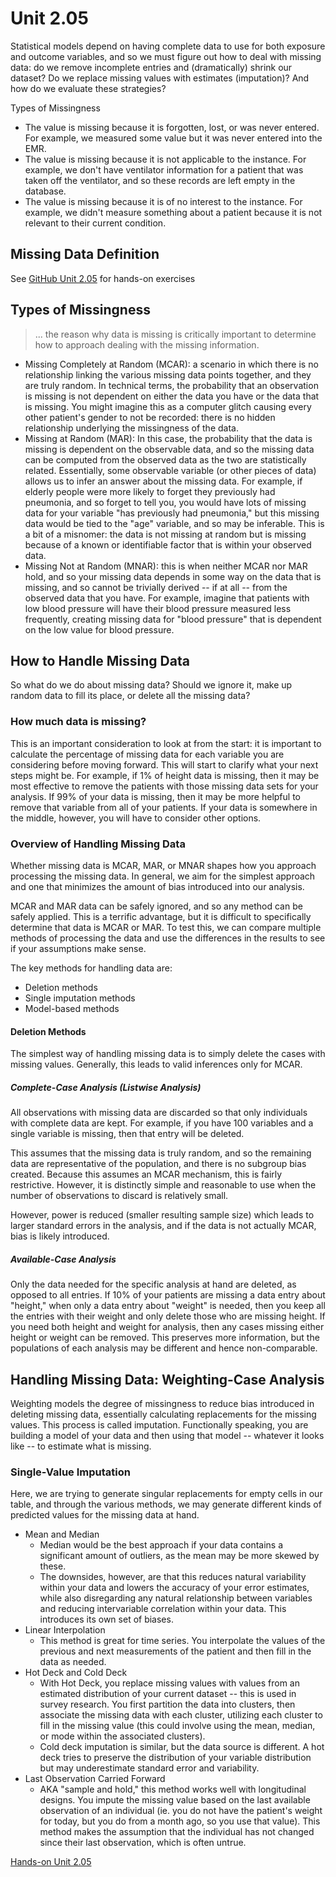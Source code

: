 # Unit 2.05

Statistical models depend on having complete data to use for both exposure and outcome variables, and so we must figure out how to deal with missing data: do we remove incomplete entries and (dramatically) shrink our dataset? Do we replace missing values with estimates (imputation)? And how do we evaluate these strategies?

Types of Missingness
  * The value is missing because it is forgotten, lost, or was never entered. For example, we measured some value but it was never entered into the EMR. 
  * The value is missing because it is not applicable to the instance. For example, we don't have ventilator information for a patient that was taken off the ventilator, and so these records are left empty in the database.
  * The value is missing because it is of no interest to the instance. For example, we didn't measure something about a patient because it is not relevant to their current condition. 
  
## Missing Data Definition
  
See [GitHub Unit 2.05](https://github.com/criticaldata/hst953-edx/blob/master/2.05%20Missing%20Data/Missing%20Data.Rmd) for hands-on exercises

## Types of Missingness

> ... the reason why data is missing is critically important to determine how to approach dealing with the missing information.

  * Missing Completely at Random (MCAR): a scenario in which there is no relationship linking the various missing data points together, and they are truly random. In technical terms, the probability that an observation is missing is not dependent on either the data you have or the data that is missing. You might imagine this as a computer glitch causing every other patient's gender to not be recorded: there is no hidden relationship underlying the missingness of the data.
  * Missing at Random (MAR): In this case, the probability that the data is missing is dependent on the observable data, and so the missing data can be computed from the observed data as the two are statistically related. Essentially, some observable variable (or other pieces of data) allows us to infer an answer about the missing data. For example, if elderly people were more likely to forget they previously had pneumonia, and so forget to tell you, you would have lots of missing data for your variable "has previously had pneumonia," but this missing data would be tied to the "age" variable, and so may be inferable.
  This is a bit of a misnomer: the data is not missing at random but is missing because of a known or identifiable factor that is within your observed data.
  * Missing Not at Random (MNAR): this is when neither MCAR nor MAR hold, and so your missing data depends in some way on the data that is missing, and so cannot be trivially derived -- if at all -- from the observed data that you have. For example, imagine that patients with low blood pressure will have their blood pressure measured less frequently, creating missing data for "blood pressure" that is dependent on the low value for blood pressure.
  
## How to Handle Missing Data

So what do we do about missing data?  Should we ignore it, make up random data to fill its place, or delete all the missing data?

### How much data is missing?
This is an important consideration to look at from the start: it is important to calculate the percentage of missing data for each variable you are considering before moving forward. This will start to clarify what your next steps might be. For example, if 1% of height data is missing, then it may be most effective to remove the patients with those missing data sets for your analysis. If 99% of your data is missing, then it may be more helpful to remove that variable from all of your patients. If your data is somewhere in the middle, however, you will have to consider other options.   

### Overview of Handling Missing Data

Whether missing data is MCAR, MAR, or MNAR shapes how you approach processing the missing data. In general, we aim for the simplest approach and one that minimizes the amount of bias introduced into our analysis. 

MCAR and MAR data can be safely ignored, and so any method can be safely applied. This is a terrific advantage, but it is difficult to specifically determine that data is MCAR or MAR. To test this, we can compare multiple methods of processing the data and use the differences in the results to see if your assumptions make sense. 

The key methods for handling data are:

  * Deletion methods
  * Single imputation methods
  * Model-based methods

#### Deletion Methods

The simplest way of handling missing data is to simply delete the cases with missing values. Generally, this leads to valid inferences only for MCAR.

##### Complete-Case Analysis (Listwise Analysis)

All observations with missing data are discarded so that only individuals with complete data are kept. For example, if you have 100 variables and a single variable is missing, then that entry will be deleted.

This assumes that the missing data is truly random, and so the remaining data are representative of the population, and there is no subgroup bias created. Because this assumes an MCAR mechanism, this is fairly restrictive. However, it is distinctly simple and reasonable to use when the number of observations to discard is relatively small. 

However, power is reduced (smaller resulting sample size) which leads to larger standard errors in the analysis, and if the data is not actually MCAR, bias is likely introduced. 

##### Available-Case Analysis

Only the data needed for the specific analysis at hand are deleted, as opposed to all entries. If 10% of your patients are missing a data entry about "height," when only a data entry about "weight" is needed, then you keep all the entries with their weight and only delete those who are missing height. If you need both height and weight for analysis, then any cases missing either height or weight can be removed. This preserves more information, but the populations of each analysis may be different and hence non-comparable.

## Handling Missing Data: Weighting-Case Analysis
  
Weighting models the degree of missingness to reduce bias introduced in deleting missing data, essentially calculating replacements for the missing values. This process is called imputation. Functionally speaking, you are building a model of your data and then using that model -- whatever it looks like -- to estimate what is missing. 

### Single-Value Imputation

Here, we are trying to generate singular replacements for empty cells in our table, and through the various methods, we may generate different kinds of predicted values for the missing data at hand.

  * Mean and Median
    * Median would be the best approach if your data contains a significant amount of outliers, as the mean may be more skewed by these.
    * The downsides, however, are that this reduces natural variability within your data and lowers the accuracy of your error estimates, while also disregarding any natural relationship between variables and reducing intervariable correlation within your data. This introduces its own set of biases.
  * Linear Interpolation
    * This method is great for time series. You interpolate the values of the previous and next measurements of the patient and then fill in the data as needed.
  * Hot Deck and Cold Deck
    * With Hot Deck, you replace missing values with values from an estimated distribution of your current dataset -- this is used in survey research. You first partition the data into clusters, then associate the missing data with each cluster, utilizing each cluster to fill in the missing value (this could involve using the mean, median, or mode within the associated clusters).
    * Cold deck imputation is similar, but the data source is different. A hot deck tries to preserve the distribution of your variable distribution but may underestimate standard error and variability.
  * Last Observation Carried Forward
    * AKA "sample and hold," this method works well with longitudinal designs. You impute the missing value based on the last available observation of an individual (ie. you do not have the patient's weight for today, but you do from a month ago, so you use that value). This method makes the assumption that the individual has not changed since their last observation, which is often untrue.

[Hands-on Unit 2.05](https://github.com/criticaldata/hst953-edx/blob/master/2.05%20Missing%20Data/Missing%20Data.Rmd)
